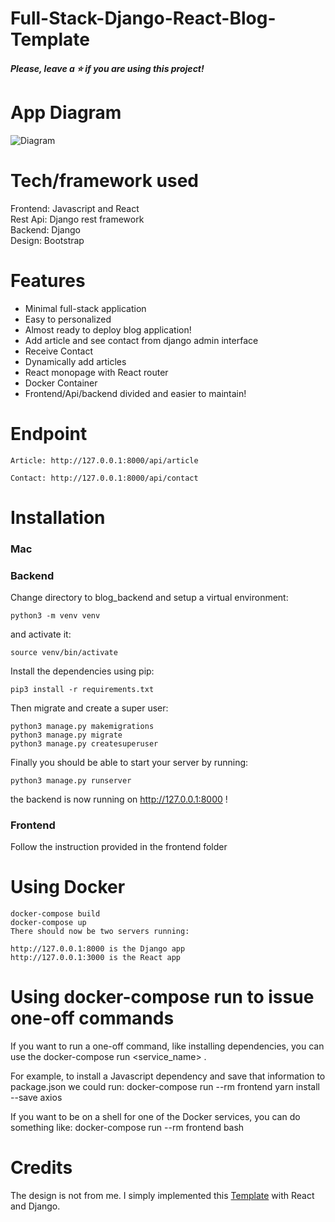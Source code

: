 # Full-Stack-Django-React-Blog-Template

<h5>Please, leave a ⭐ if you are using this project!</h5>

<h1>App Diagram</h1>

![Diagram](https://github.com/iButcat/Full-Stack-Django-React-Blog-Template/blob/master/blog-app.png)

<h1>Tech/framework used</h1>

Frontend: Javascript and React <br/>
Rest Api: Django rest framework <br/>
Backend: Django <br/>
Design: Bootstrap <br/>

<h1>Features</h1>

- Minimal full-stack application <br/>
- Easy to personalized <br/>
- Almost ready to deploy blog application! <br/>
- Add article and see contact from django admin interface <br/>
- Receive Contact <br/>
- Dynamically add articles <br/>
- React monopage with React router <br/>
- Docker Container <br/>
- Frontend/Api/backend divided and easier to maintain! <br/>

<h1>Endpoint</h1>

```
Article: http://127.0.0.1:8000/api/article
```

```
Contact: http://127.0.0.1:8000/api/contact
```

<h1>Installation</h1>

<h3>Mac</h3>

<h3>Backend</h3>

Change directory to blog_backend and setup a virtual environment:

```
python3 -m venv venv 
```

and activate it:

```
source venv/bin/activate
```

Install the dependencies using pip:

```
pip3 install -r requirements.txt
```

Then migrate and create a super user: 

```
python3 manage.py makemigrations 
python3 manage.py migrate
python3 manage.py createsuperuser
```

Finally you should be able to start your server by running:

```
python3 manage.py runserver
```

the backend is now running on http://127.0.0.1:8000 ! 

<h3>Frontend</h3>

Follow the instruction provided in the frontend folder

<h1>Using Docker</h1>

    docker-compose build
    docker-compose up
    There should now be two servers running:

    http://127.0.0.1:8000 is the Django app
    http://127.0.0.1:3000 is the React app
  
<h1>Using docker-compose run to issue one-off commands</h1>

If you want to run a one-off command, like installing dependencies, you can use the docker-compose run <service_name> <cmd>.

For example, to install a Javascript dependency and save that information to package.json we could run: docker-compose run --rm frontend yarn install --save axios

If you want to be on a shell for one of the Docker services, you can do something like: docker-compose run --rm frontend bash

<h1>Credits</h1>

The design is not from me. I simply implemented this <a href="https://github.com/StartBootstrap/startbootstrap-clean-blog">Template</a> with React and Django.

 


